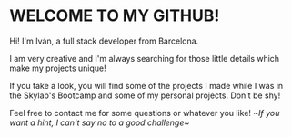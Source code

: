 # WELCOME TO MY GITHUB!

Hi! I'm Iván, a full stack developer from Barcelona.  

I am very creative and I'm always searching for those little details which make my projects unique!

If you take a look, you will find some of the projects I made while I was in the Skylab's Bootcamp and some of my personal projects. Don't be shy!

Feel free to contact me for some questions or whatever you like! _~If you want a hint, I can't say no to a good challenge~_
